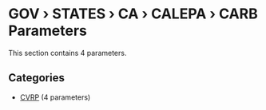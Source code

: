 # GOV › STATES › CA › CALEPA › CARB Parameters

This section contains 4 parameters.

## Categories

- [CVRP](cvrp/index.md) (4 parameters)
